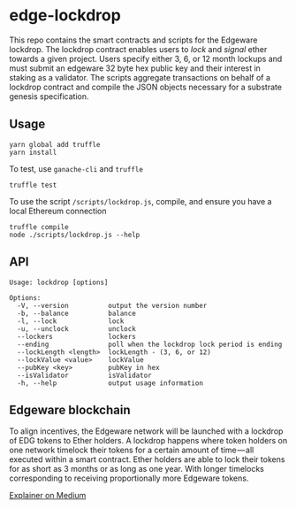 # edge-lockdrop
This repo contains the smart contracts and scripts for the Edgeware lockdrop. The lockdrop contract enables users to _lock_ and _signal_ ether towards a given project. Users specify either 3, 6, or 12 month lockups and must submit an edgeware 32 byte hex public key and their interest in staking as a validator. The scripts aggregate transactions on behalf of a lockdrop contract and compile the JSON objects necessary for a substrate genesis specification.

## Usage
```
yarn global add truffle
yarn install
```
To test, use `ganache-cli` and `truffle`
```
truffle test
```
To use the script `/scripts/lockdrop.js`, compile, and ensure you have a local Ethereum connection
```
truffle compile
node ./scripts/lockdrop.js --help
```
## API
```
Usage: lockdrop [options]

Options:
  -V, --version          output the version number
  -b, --balance          balance
  -l, --lock             lock
  -u, --unclock          unclock
  --lockers              lockers
  --ending               poll when the lockdrop lock period is ending
  --lockLength <length>  lockLength - (3, 6, or 12)
  --lockValue <value>    lockValue
  --pubKey <key>         pubKey in hex
  --isValidator          isValidator
  -h, --help             output usage information
```


## Edgeware blockchain
To align incentives, the Edgeware network will be launched with a lockdrop of EDG tokens to Ether holders. A lockdrop happens where token holders on one network timelock their tokens for a certain amount of time — all executed within a smart contract. Ether holders are able to lock their tokens for as short as 3 months or as long as one year. With longer timelocks corresponding to receiving proportionally more Edgeware tokens.

[Explainer on Medium](https://medium.com/commonwealth-labs/whats-in-a-lockdrop-194218a180ca)
